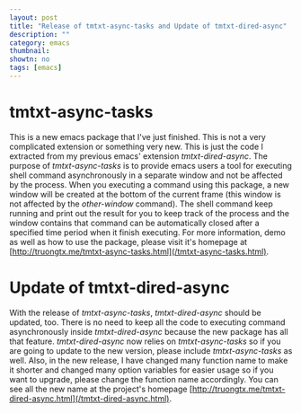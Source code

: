 ```yaml
---
layout: post
title: "Release of tmtxt-async-tasks and Update of tmtxt-dired-async"
description: ""
category: emacs
thumbnail:
showtn: no
tags: [emacs]
---
```



# tmtxt-async-tasks

This is a new emacs package that I've just finished. This is not a very
complicated extension or something very new. This is just the code I extracted
from my previous emacs' extension *tmtxt-dired-async*. The purpose of
*tmtxt-async-tasks* is to provide emacs users a tool for executing shell command
asynchronously in a separate window and not be affected by the process. When you
executing a command using this package, a new window will be created at the
bottom of the current frame (this window is not affected by the *other-window*
command). The shell command keep running and print out the result for you to
keep track of the process and the window contains that command can be
automatically closed after a specified time period when it finish executing. For
more information, demo as well as how to use the package, please visit it's
homepage at
[http://truongtx.me/tmtxt-async-tasks.html](/tmtxt-async-tasks.html).

# Update of tmtxt-dired-async

With the release of *tmtxt-async-tasks*, *tmtxt-dired-async* should be updated,
too. There is no need to keep all the code to executing command asynchronously
inside *tmtxt-dired-async* because the new package has all that feature.
*tmtxt-dired-async* now relies on *tmtxt-async-tasks* so if you are going to
update to the new version, please include *tmtxt-async-tasks* as well. Also, in
the new release, I have changed many function name to make it shorter and
changed many option variables for easier usage
so if you want to upgrade, please change the function name accordingly.
You can see all the new name at the project's homepage
[http://truongtx.me/tmtxt-dired-async.html](/tmtxt-dired-async.html).

<!-- more -->
